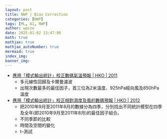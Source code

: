 ```yaml
---
layout: post
title: NWP | Bias Correction
categories: [NWP]
tags: [ML, AI, NWP]
author: wpsze
date: 2025-01-02 13:47:00
math: true
mathjax: true
mathjax_autoNumber: true
mermaid: true
index_img: 
banner_img: 
---
```


- [應用「模式輸出統計」校正數碼氣溫預報 | HKO | 2011](https://www.hko.gov.hk/hko/publica/reprint/r948.pdf)
  - 多元線性回歸及卡爾曼濾波
  - 出現次數最多的最佳因子，首三位為2米溫度、925hPa經向風及850hPa溫度
- [應用「模式輸出統計」校正相對濕度及風的數碼預報 | HKO | 2012](https://www.weather.gov.hk/tc/publica/reprint/files/r1010.pdf)
  - 把2010年9月至2011年8月的數據分為四季，分別找出不同統計模型在四季及全年(即2010年9月至2011年8月)的最佳因子組合。 
  - 不同季節的比較
  - 時間及空間的變化
  - t–測試

